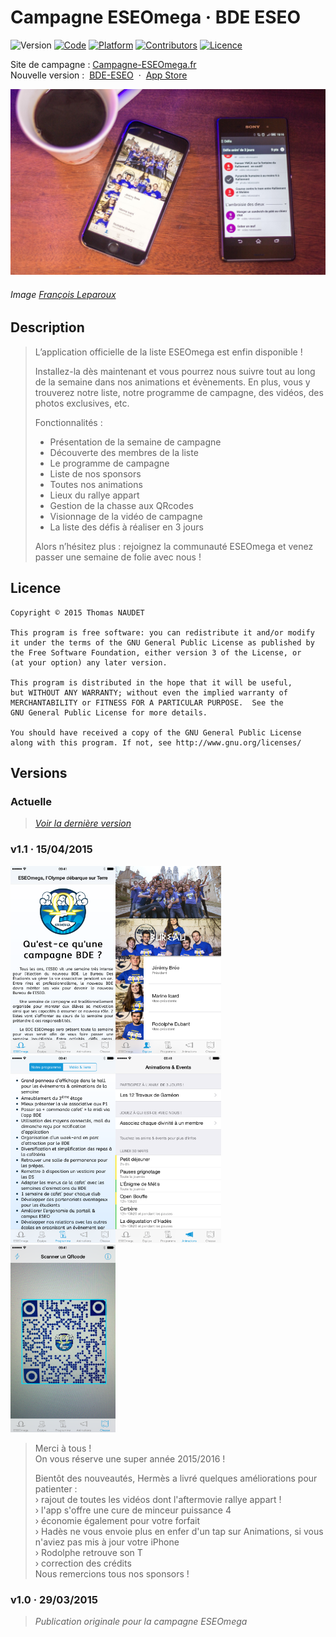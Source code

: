 # Campagne ESEOmega · BDE ESEO

![Version](https://img.shields.io/badge/version-1.1-green.svg)
[![Code](https://img.shields.io/badge/code-Objective--C-orange.svg)](https://developer.apple.com/library/ios/documentation/Cocoa/Conceptual/ProgrammingWithObjectiveC/Introduction/Introduction.html#//apple_ref/doc/uid/TP40011210)
[![Platform](https://img.shields.io/badge/platform-iOS-red.svg)](http://www.apple.com/ios/)
[![Contributors](https://img.shields.io/badge/contributors-Thomas%20NAUDET-blue.svg)](http://twitter.com/tomn94)
[![Licence](https://img.shields.io/badge/licence-GNU%20GPLv3-lightgrey.svg)](http://www.gnu.org/licenses/)

Site de campagne : [Campagne-ESEOmega.fr](https://github.com/Tomn94/Campagne-ESEOmega.fr)<br>
Nouvelle version : &nbsp;[BDE-ESEO](https://github.com/Tomn94/BDE-ESEO) &nbsp;·&nbsp; [App Store](https://itunes.apple.com/app/apple-store/id966385182?pt=104224803&ct=GitHub&mt=8)

![Preview](Ad.JPG)
###### Image [François Leparoux](https://github.com/rascafr)

## Description

> L’application officielle de la liste ESEOmega est enfin disponible !
> 
> Installez-la dès maintenant et vous pourrez nous suivre tout au long de la semaine dans nos animations et évènements. En plus, vous y trouverez notre liste, notre programme de campagne, des vidéos, des photos exclusives, etc.
> 
> Fonctionnalités :
> -	Présentation de la semaine de campagne
> -	Découverte des membres de la liste
> -	Le programme de campagne 
> -	Liste de nos sponsors
> -	Toutes nos animations
> -	Lieux du rallye appart
> -	Gestion de la chasse aux QRcodes
> -	Visionnage de la vidéo de campagne
> -	La liste des défis à réaliser en 3 jours
> 
> Alors n’hésitez plus : rejoignez la communauté ESEOmega et venez passer une semaine de folie avec nous !

## Licence

    Copyright © 2015 Thomas NAUDET

    This program is free software: you can redistribute it and/or modify
    it under the terms of the GNU General Public License as published by
    the Free Software Foundation, either version 3 of the License, or
    (at your option) any later version.

    This program is distributed in the hope that it will be useful,
    but WITHOUT ANY WARRANTY; without even the implied warranty of
    MERCHANTABILITY or FITNESS FOR A PARTICULAR PURPOSE.  See the
    GNU General Public License for more details.

    You should have received a copy of the GNU General Public License
    along with this program. If not, see http://www.gnu.org/licenses/
    
    
## Versions
### Actuelle
> *[Voir la dernière version](https://github.com/Tomn94/BDE-ESEO)*

### v1.1 · 15/04/2015

<img src="/Captures App Store/6/1.png?raw=true" height="300" /><img src="/Captures App Store/6/2 2.png?raw=true" height="300" /><img src="/Captures App Store/6/3.png?raw=true" height="300" /><img src="/Captures App Store/6/4.png?raw=true" height="300" /><img src="/Captures App Store/6/5.png?raw=true" height="300" />

> Merci à tous !\
> On vous réserve une super année 2015/2016 !
> 
> Bientôt des nouveautés, Hermès a livré quelques améliorations pour patienter :\
> › rajout de toutes les vidéos dont l'aftermovie rallye appart !\
> › l'app s'offre une cure de minceur puissance 4\
> › économie également pour votre forfait\
> › Hadès ne vous envoie plus en enfer d'un tap sur Animations, si vous n'aviez pas mis à jour votre iPhone\
> › Rodolphe retrouve son T\
> › correction des crédits\
> Nous remercions tous nos sponsors !

### v1.0 · 29/03/2015
> *Publication originale pour la campagne ESEOmega*
